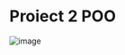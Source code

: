 # Proiect 2 POO
![image](https://github.com/AndreiFishe/Proiect-2-POO-Dealer-auto/assets/116067445/4d2eb124-f3a1-4d20-aaac-37f28b22eee4)
